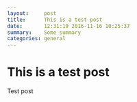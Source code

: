 ```yaml
---
layout:     post
title:      This is a test post
date:       12:31:19 2016-11-16 10:25:37
summary:    Some summary
categories: general
---
```


# This is a test post

Test post
